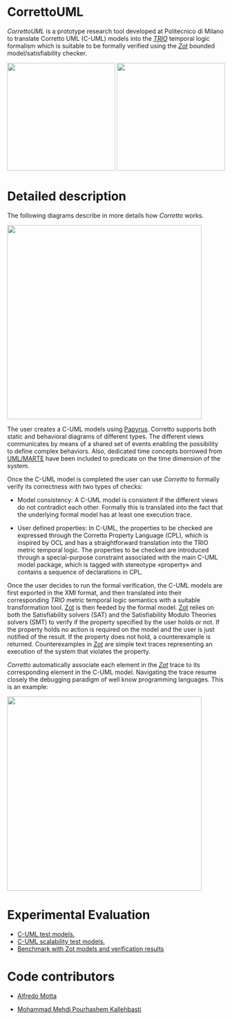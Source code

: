 CorrettoUML
===========

_CorrettoUML_ is a prototype research tool developed at Politecnico di Milano to translate Corretto UML (C-UML) models into the <a href="http://risorse.dei.polimi.it/TRIO/">_TRIO_<a/> temporal logic formalism which is suitable to be formally verified using the <a href="https://github.com/fm-polimi/zot/">_Zot_<a/> bounded model/satisfiability checker. 

<img src="https://raw.githubusercontent.com/mottalrd/CorrettoUML/master/docs/images/Corretto_1.png" width="250"/> <img src="https://raw.githubusercontent.com/mottalrd/CorrettoUML/master/docs/images/Corretto_2.png" width="250"/>

Detailed description
===========

The following diagrams describe in more details how _Corretto_ works.

<img src="https://raw.githubusercontent.com/mottalrd/CorrettoUML/master/docs/images/mvf_overview.png" width="450" />

The user creates a C-UML models using <a href="http://www.eclipse.org/papyrus/">Papyrus</a>. Corretto supports both static and behavioral diagrams of different types. The different views communicates by means of a shared set of events enabling the possibility to define complex behaviors. Also, dedicated time concepts borrowed from <a href="http://www.omgmarte.org/">UML/MARTE</a> have been included to predicate on the time dimension of the system.  

Once the C-UML model is completed the user can use _Corretto_ to formally verify its correctness with two types of checks:

* Model consistency: A C-UML model is consistent if the different views do not contradict each other. Formally this is translated into the fact that the underlying formal model has at least one execution trace. 

* User defined properties: In C-UML, the properties to be checked are expressed through the Corretto Property Language (CPL), which is inspired by OCL and has a straightforward translation into the TRIO metric temporal logic. The properties to be checked are introduced through a special-purpose constraint associated with the main C-UML model package, which is tagged with stereotype «property» and contains a sequence of declarations in CPL.

Once the user decides to run the formal verification, the C-UML models are first exported in the XMI format, and then translated into their corresponding _TRIO_ metric temporal logic semantics with a suitable transformation tool. <a href="https://github.com/fm-polimi/zot/">Zot<a/> is then feeded by the formal model. <a href="https://github.com/fm-polimi/zot/">Zot<a/> relies on both the Satisfiability solvers (SAT) and the Satisfiability Modulo Theories solvers (SMT) to verify if the property specified by the user holds or not. If the property holds no action is required on the model and the user is just notified of the result. If the property does not hold, a counterexample is returned. Counterexamples in <a href="https://github.com/fm-polimi/zot/">Zot<a/> are simple text traces representing an execution of the system that violates the property.

_Corretto_ automatically associate each element in the <a href="https://github.com/fm-polimi/zot/">_Zot_<a/> trace to its corresponding element in the C-UML model. Navigating the trace resume closely the debugging paradigm of well know programming languages. This is an example:

<img src="https://raw.githubusercontent.com/mottalrd/CorrettoUML/master/docs/images/zotTraceability.png" width="450" />

Experimental Evaluation
===========
* <a href="https://github.com/mottalrd/corretto-uml/tree/master/org.correttouml.uml2zot/testmodels/">C-UML test models.</a>
* <a href="https://github.com/mottalrd/corretto-uml/tree/master/org.correttouml.uml2zot/test/org/correttouml/uml2zot/tests/scalability/">C-UML scalability test models.</a>
* <a href="https://github.com/mottalrd/corretto-uml/tree/master/docs/Benchmark/">Benchmark with Zot models and verification results</a>

Code contributors
===========

* <a href="http://www.alfredo.motta.name">Alfredo Motta</a>

* <a href="http://deepse.dei.polimi.it/person_details.php?id=39">Mohammad Mehdi Pourhashem Kallehbasti</a>

